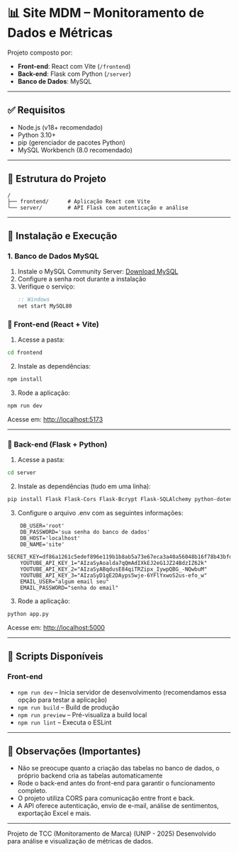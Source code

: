 
# 📊 Site MDM – Monitoramento de Dados e Métricas

Projeto composto por:

- **Front-end**: React com Vite (`/frontend`)
- **Back-end**: Flask com Python (`/server`)
- **Banco de Dados**: MySQL
---

## ✅ Requisitos

- Node.js (v18+ recomendado)
- Python 3.10+
- pip (gerenciador de pacotes Python)
- MySQL Workbench (8.0 recomendado)
---


## 📁 Estrutura do Projeto

```
/
├── frontend/      # Aplicação React com Vite
└── server/        # API Flask com autenticação e análise
```

---

## 🚀 Instalação e Execução

### 1. Banco de Dados MySQL

1. Instale o MySQL Community Server: [Download MySQL](https://dev.mysql.com/downloads/)
2. Configure a senha root durante a instalação
3. Verifique o serviço:
   ```cmd
   :: Windows
   net start MySQL80
   ```

### 🔹 Front-end (React + Vite)

1. Acesse a pasta:

```bash
cd frontend
```

2. Instale as dependências:

```bash
npm install
```

3. Rode a aplicação:

```bash
npm run dev
```

Acesse em: [http://localhost:5173](http://localhost:5173)

---

### 🔹 Back-end (Flask + Python)

1. Acesse a pasta:

```bash
cd server
```

2. Instale as dependências (tudo em uma linha):

```bash
pip install Flask Flask-Cors Flask-Bcrypt Flask-SQLAlchemy python-dotenv PyJWT google-api-python-client vaderSentiment matplotlib seaborn openpyxl 
```

3. Configure o arquivo .env com as seguintes informações:
```
    DB_USER='root'
    DB_PASSWORD='sua senha do banco de dados'
    DB_HOST='localhost'
    DB_NAME='site'
    SECRET_KEY=df86a1261c5edef896e119b1b8ab5a73e67eca3a40a56048b16f78b43bfda48b
    YOUTUBE_API_KEY_1="AIzaSyAoalda7qQmAdIXkEJ2eG1JZ24BdzIZ62k"
    YOUTUBE_API_KEY_2="AIzaSyABqdusE84qiTRZipx_IywpQBG_-NQwbuM"
    YOUTUBE_API_KEY_3="AIzaSyD1gE2DAyps5wje-6YFlYxwoS2us-efo_w"
    EMAIL_USER="algum email seu"
    EMAIL_PASSWORD="senha do email"
```

3. Rode a aplicação:

```bash
python app.py
```

Acesse em: [http://localhost:5000](http://localhost:5000)

---

## 🧪 Scripts Disponíveis

### Front-end

- `npm run dev` – Inicia servidor de desenvolvimento (recomendamos essa opção para testar a aplicação)
- `npm run build` – Build de produção
- `npm run preview` – Pré-visualiza a build local
- `npm run lint` – Executa o ESLint

---

## 📌 Observações (Importantes)

- Não se preocupe quanto a criação das tabelas no banco de dados, o próprio backend cria as tabelas automaticamente
- Rode o back-end antes do front-end para garantir o funcionamento completo.
- O projeto utiliza CORS para comunicação entre front e back.
- A API oferece autenticação, envio de e-mail, análise de sentimentos, exportação Excel e mais.

---

Projeto de TCC (Monitoramento de Marca) (UNIP - 2025)
Desenvolvido para análise e visualização de métricas de dados.
